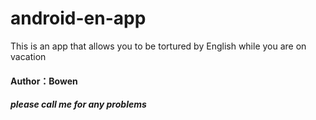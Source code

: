 # android-en-app
This is an app that allows you to be tortured by English while you are on vacation

#### Author：Bowen
##### please call me for any problems
